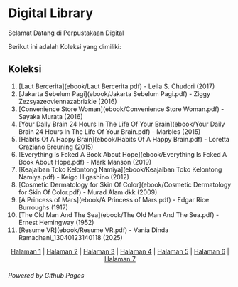 # Digital Library

Selamat Datang di Perpustakaan Digital

Berikut ini adalah Koleksi yang dimiliki:

## Koleksi
1. [Laut Bercerita](ebook/Laut Bercerita.pdf) - Leila S. Chudori (2017)
2. [Jakarta Sebelum Pagi](ebook/Jakarta Sebelum Pagi.pdf) - Ziggy Zezsyazeoviennazabrizkie (2016)
3. [Convenience Store Woman](ebook/Convenience Store Woman.pdf) - Sayaka Murata (2016)
4. [Your Daily Brain 24 Hours In The Life Of Your Brain](ebook/Your Daily Brain 24 Hours In The Life Of Your Brain.pdf) - Marbles (2015)
5. [Habits Of A Happy Brain](ebook/Habits Of A Happy Brain.pdf) - Loretta Graziano Breuning (2015)
6. [Everything Is Fcked A Book About Hope](ebook/Everything Is Fcked A Book About Hope.pdf) - Mark Manson (2019)
7. [Keajaiban Toko Kelontong Namiya](ebook/Keajaiban Toko Kelontong Namiya.pdf) - Keigo Higashino (2012)
8. [Cosmetic Dermatology for Skin Of Color](ebook/Cosmetic Dermatology for Skin Of Color.pdf) - Murad Alam dkk (2009)
9. [A Princess of Mars](ebook/A Princess of Mars.pdf) - Edgar Rice Burroughs (1917)
10. [The Old Man And The Sea](ebook/The Old Man And The Sea.pdf) - Ernest Hemingway (1952)
11. [Resume VR](ebook/Resume VR.pdf) - Vania Dinda Ramadhani_13040123140118 (2025)
    
<nav style="text-align:center; margin-bottom:20px;">
  <a href="webti/halaman1.html">Halaman 1</a> |
  <a href="webti/halaman2.html">Halaman 2</a> |
  <a href="webti/halaman3.html">Halaman 3</a> |
  <a href="webti/halaman4.html">Halaman 4</a> |
  <a href="webti/halaman5.html">Halaman 5</a> |
  <a href="webti/halaman6.html">Halaman 6</a> |
  <a href="webti/halaman7.html">Halaman 7</a>
</nav>

*Powered by Github Pages*
